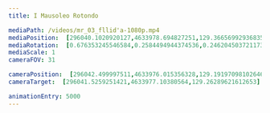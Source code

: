 ```yaml
---
title: I Mausoleo Rotondo

mediaPath: /videos/mr_03_fllid'a-1080p.mp4
mediaPosition:  [296040.1020920127,4633978.694827251,129.36656992936835]
mediaRotation:  [0.676353245546584,0.2584494944374536,0.24620450372117372,0.6443085351064638]
mediaScale: 1
cameraFOV: 31

cameraPosition:  [296042.499997511,4633976.015356328,129.19197098102646]
cameraTarget:  [296041.5259251421,4633977.10380564,129.26289621612653]

animationEntry: 5000
---
```

